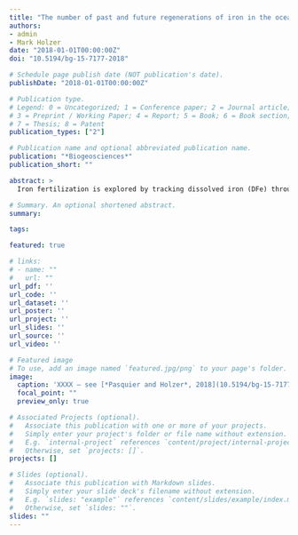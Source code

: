 ```yaml
---
title: "The number of past and future regenerations of iron in the ocean and its intrinsic fertilization efficiency"
authors:
- admin
- Mark Holzer
date: "2018-01-01T00:00:00Z"
doi: "10.5194/bg-15-7177-2018"

# Schedule page publish date (NOT publication's date).
publishDate: "2018-01-01T00:00:00Z"

# Publication type.
# Legend: 0 = Uncategorized; 1 = Conference paper; 2 = Journal article;
# 3 = Preprint / Working Paper; 4 = Report; 5 = Book; 6 = Book section;
# 7 = Thesis; 8 = Patent
publication_types: ["2"]

# Publication name and optional abbreviated publication name.
publication: "*Biogeosciences*"
publication_short: ""

abstract: >
  Iron fertilization is explored by tracking dissolved iron (DFe) through its life cycle from injection by aeolian, sedimentary, and hydrothermal sources (birth) to burial in the sediments (death). We develop new diagnostic equations that count iron and phosphate regenerations with each passage through the biological pump and partition the ocean's DFe concentration according to the number of its past or future regenerations. We apply these diagnostics to a family of data-constrained estimates of the iron cycle with sources σtot in the range 1.9–41 Gmol yr<sup>−1</sup>. We find that for states with σ<sub>tot</sub> > 7 Gmol yr<sup>−1</sup>, 50% or more of the DFe inventory has not been regenerated in the past and 85% or more will not be regenerated in the future. The globally averaged mean number of past or future regenerations scales with the bulk iron lifetime τ ∼ 1 / σ<sub>tot</sub> and has a range of 0.05–2.2 for past and 0.01–1.4 for future regenerations. Memory of birth location fades rapidly with each regeneration, and DFe regenerated more than approximately five times is found in a pattern shaped by Southern Ocean nutrient trapping. We quantify the intrinsic fertilization efficiency of the unperturbed system at any point *r* in the ocean as the global export production resulting from the DFe at *r* per iron molecule. We show that this efficiency is closely related to the mean number of future regenerations that the iron will experience. At the surface, the intrinsic fertilization efficiency has a global mean in the range 0.7–7 mol P (mmol Fe)<sup>-1<sup> across our family of state estimates and is largest in the central tropical Pacific, with the Southern Ocean having comparable importance only for high-iron-source scenarios.

# Summary. An optional shortened abstract.
summary: 

tags:

featured: true

# links:
# - name: ""
#   url: ""
url_pdf: ''
url_code: ''
url_dataset: ''
url_poster: ''
url_project: ''
url_slides: ''
url_source: ''
url_video: ''

# Featured image
# To use, add an image named `featured.jpg/png` to your page's folder. 
image:
  caption: 'XXXX — see [*Pasquier and Holzer*, 2018](10.5194/bg-15-7177-2018)'
  focal_point: ""
  preview_only: true

# Associated Projects (optional).
#   Associate this publication with one or more of your projects.
#   Simply enter your project's folder or file name without extension.
#   E.g. `internal-project` references `content/project/internal-project/index.md`.
#   Otherwise, set `projects: []`.
projects: []

# Slides (optional).
#   Associate this publication with Markdown slides.
#   Simply enter your slide deck's filename without extension.
#   E.g. `slides: "example"` references `content/slides/example/index.md`.
#   Otherwise, set `slides: ""`.
slides: ""
---
```



